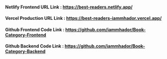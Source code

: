 #### Netlify Frontend URL Link : https://best-readers.netlify.app/

#### Vercel Production URL Link : https://best-readers-iammhador.vercel.app/

#### Github Frontend Code Link : https://github.com/iammhador/Book-Category-Frontend

#### Github Backend Code Link : https://github.com/iammhador/Book-Category-Backend
